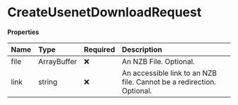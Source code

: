 # CreateUsenetDownloadRequest

**Properties**

| Name | Type        | Required | Description                                                           |
| :--- | :---------- | :------- | :-------------------------------------------------------------------- |
| file | ArrayBuffer | ❌       | An NZB File. Optional.                                                |
| link | string      | ❌       | An accessible link to an NZB file. Cannot be a redirection. Optional. |
